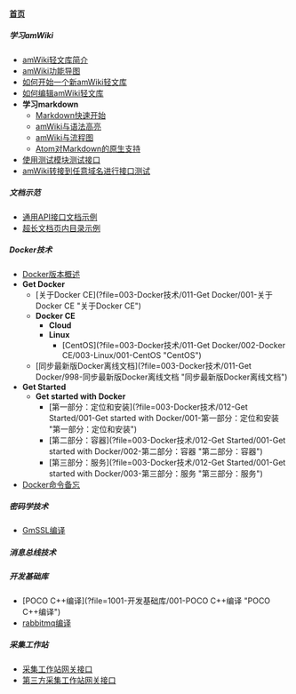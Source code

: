 
#### [首页](?file=home-首页)

##### 学习amWiki
- [amWiki轻文库简介](?file=001-学习amWiki/01-amWiki轻文库简介 "amWiki轻文库简介")
- [amWiki功能导图](?file=001-学习amWiki/02-amWiki功能导图 "amWiki功能导图")
- [如何开始一个新amWiki轻文库](?file=001-学习amWiki/03-如何开始一个新amWiki轻文库 "如何开始一个新amWiki轻文库")
- [如何编辑amWiki轻文库](?file=001-学习amWiki/04-如何编辑amWiki轻文库 "如何编辑amWiki轻文库")
- **学习markdown**
    - [Markdown快速开始](?file=001-学习amWiki/05-学习markdown/01-Markdown快速开始 "Markdown快速开始")
    - [amWiki与语法高亮](?file=001-学习amWiki/05-学习markdown/02-amWiki与语法高亮 "amWiki与语法高亮")
    - [amWiki与流程图](?file=001-学习amWiki/05-学习markdown/03-amWiki与流程图 "amWiki与流程图")
    - [Atom对Markdown的原生支持](?file=001-学习amWiki/05-学习markdown/05-Atom对Markdown的原生支持 "Atom对Markdown的原生支持")
- [使用测试模块测试接口](?file=001-学习amWiki/06-使用测试模块测试接口 "使用测试模块测试接口")
- [amWiki转接到任意域名进行接口测试](?file=001-学习amWiki/07-amWiki转接到任意域名进行接口测试 "amWiki转接到任意域名进行接口测试")

##### 文档示范
- [通用API接口文档示例](?file=002-文档示范/001-通用API接口文档示例 "通用API接口文档示例")
- [超长文档页内目录示例](?file=002-文档示范/002-超长文档页内目录示例 "超长文档页内目录示例")

##### Docker技术
- [Docker版本概述](?file=003-Docker技术/001-Docker版本概述 "Docker版本概述")
- **Get Docker**
    - [关于Docker CE](?file=003-Docker技术/011-Get Docker/001-关于Docker CE "关于Docker CE")
    - **Docker CE**
        - **Cloud**
        - **Linux**
            - [CentOS](?file=003-Docker技术/011-Get Docker/002-Docker CE/003-Linux/001-CentOS "CentOS")
    - [同步最新版Docker离线文档](?file=003-Docker技术/011-Get Docker/998-同步最新版Docker离线文档 "同步最新版Docker离线文档")
- **Get Started**
    - **Get started with Docker**
        - [第一部分：定位和安装](?file=003-Docker技术/012-Get Started/001-Get started with Docker/001-第一部分：定位和安装 "第一部分：定位和安装")
        - [第二部分：容器](?file=003-Docker技术/012-Get Started/001-Get started with Docker/002-第二部分：容器 "第二部分：容器")
        - [第三部分：服务](?file=003-Docker技术/012-Get Started/001-Get started with Docker/003-第三部分：服务 "第三部分：服务")
- [Docker命令备忘](?file=003-Docker技术/999-Docker命令备忘 "Docker命令备忘")

##### 密码学技术
- [GmSSL编译](?file=004-密码学技术/001-GmSSL编译 "GmSSL编译")

##### 消息总线技术

##### 开发基础库
- [POCO C++编译](?file=1001-开发基础库/001-POCO C++编译 "POCO C++编译")
- [rabbitmq编译](?file=1001-开发基础库/002-rabbitmq编译 "rabbitmq编译")

##### 采集工作站
- [采集工作站网关接口](?file=901-采集工作站/001-采集工作站网关接口 "采集工作站网关接口")
- [第三方采集工作站网关接口](?file=901-采集工作站/002-第三方采集工作站网关接口 "第三方采集工作站网关接口")
